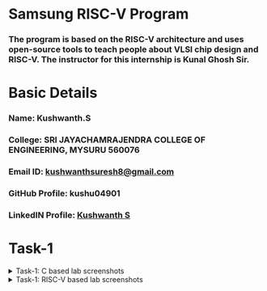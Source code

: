 # Samsung RISC-V Program
### The program is based on the RISC-V architecture and uses open-source tools to teach people about VLSI chip design and RISC-V. The instructor for this internship is Kunal Ghosh Sir.

# Basic Details

### Name: Kushwanth.S
### College: SRI JAYACHAMRAJENDRA COLLEGE OF ENGINEERING, MYSURU 560076
### Email ID: kushwanthsuresh8@gmail.com
### GitHub Profile: kushu04901
### LinkedIN Profile: [Kushwanth S](https://www.linkedin.com/in/kushwanth-s-profile/)

</details>

# Task-1

<details>
<summary> Task-1: C based lab screenshots </summary>
<br>

![image alt](https://github.com/kushu04901/samsung-riscv/blob/5f199e3496a63c141391b7a4a87c69d9dd1af18b/Task1/sum1toNc.png)

### The above is the lab screenshot of a C code to find the sum of number for 1 to any defined number-N. 

</details>

<details>
<summary> Task-1: RISC-V based lab screenshots </summary>
<br>

![image alt](https://github.com/kushu04901/samsung-riscv/blob/77022a334551089ac438d3ad7f4a9888877389a2/Task1/risc-v%20based%20labvideo2.png)

![image alt](

![image alt](
